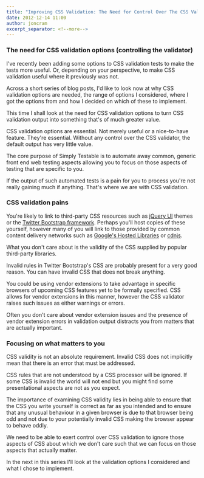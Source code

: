```yaml
---
title: "Improving CSS Validation: The Need for Control Over The CSS Validator"
date: 2012-12-14 11:00
author: joncram
excerpt_separator: <!--more-->
---
```


### The need for CSS validation options (controlling the validator)

I've recently been adding some options to CSS validation tests to make the
tests more useful. Or, depending on your perspective, to make CSS validation
useful where it previously was not.

Across a short series of blog posts, I'd like to look now at why CSS
validation options are needed, the range of  options I considered, where I
got the options from and how I decided on which of these to implement.

<!--more-->

This time I shall look at the need for CSS validation options to turn
CSS validation output into something that's of much greater value.

CSS validation options are essential. Not  merely useful or a nice-to-have
feature. They're essential. Without any control over the CSS validator,
the default output has very little value.

The core purpose of Simply Testable is to automate away common, generic
front end web testing aspects allowing you to focus on those aspects of
testing that are specific to you.

If the output of such automated tests is a pain for you to process you're
not really gaining much if anything. That's where we are with CSS validation.

### CSS validation pains

You're likely to link to third-party CSS resources such as [jQuery UI](https://jqueryui.com/) themes
or the [Twitter Bootstrap framework](http://twitter.github.com/bootstrap/). Perhaps you'll host copies of these
yourself, however many of you will link to those provided by common content
delivery networks such as [Google's Hosted Libraries](https://developers.google.com/speed/libraries/) or
[cdnjs](http://cdnjs.com/).

What you don't care about is the validity of the CSS supplied by popular
third-party libraries.

Invalid rules in Twitter Bootstrap's CSS are probably present for a very good
reason. You can have invalid CSS that does not break anything.

You could be using vendor extensions to take advantage in specific browsers
of upcoming CSS features yet to be formally specified. CSS allows for
vendor extensions in this manner, however the CSS validator raises such issues as either
warnings or errors.

Often you don't care about vendor extension issues and
the presence of vendor extension errors in validation output distracts you
from matters that are actually important.

### Focusing on what matters to you

CSS validity is not an absolute requirement. Invalid CSS does not
implicitly mean that there is an error that must be addressed.

CSS rules that are not understood by a CSS processor will be ignored.
If some CSS is invalid the world will not end but you might find some
presentational aspects are not as you expect.

The importance of examining CSS validity lies in being able to ensure
that the CSS you write yourself is correct as far as you intended and to
ensure that any unusual behaviour in a given browser is due to that browser
being odd and not due to your potentially invalid CSS making the browser
appear to behave oddly.

We need to be able to exert control over CSS validation to ignore those
aspects of CSS about which we don't care such that we can focus on
those aspects that actually matter.

In the next in this series I'll look at the validation options I considered
and what I chose to implement.

